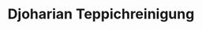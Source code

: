 ---
title: "Djoharian Teppichreinigung"
url: /lohr-am-main/djoharian-teppichreinigung/
shop: Wäscherei
---